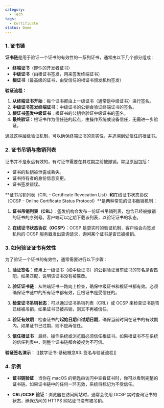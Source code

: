 ```yaml
---
category:
  - Tech
tags:
  - Certificate
status: Done
---
```




### 1. 证书链

**证书链**是用于验证一个证书的有效性的一系列证书，通常由以下几个部分组成：
- **终端证书**（即你的开发者证书）
- **中级证书**（由根证书签发，用来签发终端证书）
- **根证书**（最高级的证书，由受信任的根证书颁发机构签发）

**验证流程：**
1. **从终端证书开始**：每个证书都由上一级证书（通常是中级证书）进行签名。
2. **中级证书签发终端证书**：中级证书的公钥会验证终端证书的签名。
3. **根证书签发中级证书**：根证书的公钥会验证中级证书的签名。
4. **最终验证**：根证书作为信任链的起点，由操作系统或设备信任，无需进一步验证。

通过这种层级验证机制，可以确保终端证书的真实性，并追溯到受信任的根证书。

### 2. 证书吊销与撤销列表

证书并不是永远有效的，有时证书需要在其过期之前被撤销。常见原因包括：
- 证书的私钥被泄露或丢失。
- 证书持有者的身份信息变更。
- 证书签发错误。

**证书吊销列表（CRL - Certificate Revocation List）**和**在线证书状态协议（OCSP - Online Certificate Status Protocol）**是两种常见的证书撤销机制：

1. **证书吊销列表（CRL）**：签发机构会发布一份证书吊销列表，包含已经被撤销的证书的序列号。客户端可以定期下载该列表，以验证证书的状态。

2. **在线证书状态协议（OCSP）**：OCSP 是更实时的验证机制，客户端会向签发机构的 OCSP 服务器发出查询请求，询问某个证书是否已被撤销。

### 3. 如何验证证书有效性

为了验证一个证书的有效性，通常需要进行以下步骤：

1. **验证签名**：使用上一级证书（如中级证书）的公钥验证当前证书的签名是否匹配。如果匹配，说明该证书没有被篡改。

2. **验证证书链**：从终端证书一路向上检查，确保中级证书和根证书都有效。必须确保证书链中的所有证书都有效，且根证书是受信任的。

3. **检查证书吊销状态**：可以通过证书吊销列表（CRL）或 OCSP 来检查证书是否已经被吊销。如果证书已被吊销，则其不再被信任。

4. **验证有效期**：检查证书的**起始日期**和**过期日期**，确保当前时间在证书的有效期内。如果证书已过期，则不应再信任。

5. **信任根证书**：最终，操作系统或浏览器必须信任根证书。如果根证书不在系统的信任列表中，则整个证书链都会被视为不可信。

**验证签名演示**：
[[数字证书-基础概念#3. 签名与验证流程]]
### 4. 示例

- **证书链验证**：当你在 macOS 的钥匙串访问中查看证书时，你可以看到完整的证书链。如果证书链中的任何一环无效，系统将标记为不受信任。

- **CRL/OCSP 验证**：浏览器在访问网站时，通常会使用 OCSP 实时查询证书的状态，确保访问的 HTTPS 网站证书没有被吊销。
